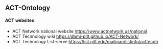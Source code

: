 ## ACT-Ontology

#### ACT websites
* ACT Network national website https://www.actnetwork.us/national
* ACT Technology wiki https://dbmi-pitt.github.io/ACT-Network/
* ACT Technology List-serve https://list.pitt.edu/mailman/listinfo/acttecdh
